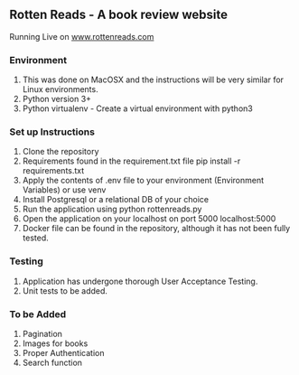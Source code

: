 ## Rotten Reads - A book review website 

Running Live on www.rottenreads.com

### Environment

1. This was done on MacOSX and the instructions will be very similar for Linux environments.
2. Python version 3+
3. Python virtualenv - Create a virtual environment with python3

### Set up Instructions

1. Clone the repository
2. Requirements found in the requirement.txt file
   pip install -r requirements.txt
3. Apply the contents of .env file to your environment (Environment Variables) or use venv
4. Install Postgresql or a relational DB of your choice
5. Run the application using 
   python rottenreads.py
6. Open the application on your localhost on port 5000
   localhost:5000
7. Docker file can be found in the repository, although it has not been fully tested. 


### Testing

1. Application has undergone thorough User Acceptance Testing.
2. Unit tests to be added.


### To be Added

1. Pagination
2. Images for books
3. Proper Authentication
4. Search function
